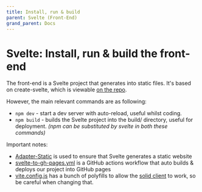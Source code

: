 ```yaml
---
title: Install, run & build
parent: Svelte (Front-End)
grand_parent: Docs
---
```


# Svelte: Install, run & build the front-end

The front-end is a Svelte project that generates into static files. It's based on create-svelte, which is viewable [on the repo](https://github.com/osoc22/project-idlab/blob/master/app/svelte/README-create-svelte.md).

However, the main relevant commands are as following:
- `npm dev` - start a dev server with auto-reload, useful whilst coding.
- `npm build` - builds the Svelte project into the build/ directory, useful for deployment.
*(npm can be substituted by svelte in both these commands)*

Important notes:
- [Adapter-Static](https://github.com/sveltejs/kit/tree/master/packages/adapter-static) is used to ensure that Svelte generates a static website
- [svelte-to-gh-pages.yml](https://github.com/osoc22/project-idlab/blob/master/.github/workflows/svelte-to-gh-pages.yml) is a GitHub actions workflow that auto builds & deploys our project into GitHub pages
- [vite.config.js](https://github.com/osoc22/project-idlab/blob/master/app/svelte/vite.config.js) has a bunch of polyfills to allow the [solid client](solid-integration) to work, so be careful when changing that.